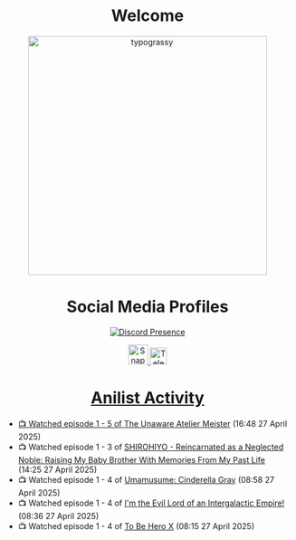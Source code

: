 <div align="center">

# Welcome
<a href="https://github.com/kawarimidoll/typograssy">
    <img alt="typograssy" src="https://typograssy.deno.dev/api?text=%E3%82%88%E3%81%86%E3%81%93%E3%81%9D%E3%81%BF%E3%81%AA%E3%81%95%E3%82%93%20-%20Sheby--&&l0=none&l1=82d9d0&l2=027353&l3=038c4c&l4=01402e&bg=none&frame=none&speed=100&comment=" width="421.99">
</a>

</div>

<div align="center">

# Social Media Profiles

[![Discord Presence](https://lanyard.cnrad.dev/api/612532963938271232)](https://discord.com/users/612532963938271232)


<a href="https://www.snapchat.com/add/a.sheby" title="Snapchat Profile">
    <img src="https://www.freepnglogos.com/uploads/snapchat-logo-png-0.png" width="35" alt="Snapchat Logo" />


<a href="https://t.me/ASheby" title="Telegram Profile">
    <img src="https://www.freepnglogos.com/uploads/telegram-logo-png-0.png" width="30" alt="Telegram Logo" />


</div>

<div align="center">

# Anilist Activity

</div>

<!-- ANILIST_ACTIVITY:start -->

-   📺 Watched episode 1 - 5 of [The Unaware Atelier Meister](https://anilist.co/anime/183133) (16:48 27 April 2025)
-   📺 Watched episode 1 - 3 of [SHIROHIYO - Reincarnated as a Neglected Noble: Raising My Baby Brother With Memories From My Past Life](https://anilist.co/anime/179541) (14:25 27 April 2025)
-   📺 Watched episode 1 - 4 of [Umamusume: Cinderella Gray](https://anilist.co/anime/180516) (08:58 27 April 2025)
-   📺 Watched episode 1 - 4 of [I'm the Evil Lord of an Intergalactic Empire!](https://anilist.co/anime/183274) (08:36 27 April 2025)
-   📺 Watched episode 1 - 4 of [To Be Hero X](https://anilist.co/anime/156092) (08:15 27 April 2025)

<!-- ANILIST_ACTIVITY:end -->
